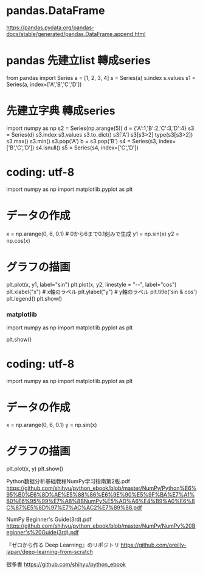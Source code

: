 
# pandas.DataFrame
https://pandas.pydata.org/pandas-docs/stable/generated/pandas.DataFrame.append.html

# pandas 先建立list 轉成series
from pandas import Series
a = [1, 2, 3, 4]
s = Series(a)
s.index
s.values
s1 = Series(a, index=['A','B','C','D'])

# 先建立字典 轉成series 
import numpy as np
s2 = Series(np.arange(5))
d = {'A':1,'B':2,'C':3,'D':4}
s3 = Series(d)
s3.index
s3.values
s3.to_dict()
s3['A']
s3[s3>2]
type(s3[s3>2])
s3.max()
s3.min()
s3.pop('A')
b = s3.pop('B')
s4 = Series(s3, index=['B','C','D'])
s4.isnull()
s5 = Series(s4, index=['C','D'])


# coding: utf-8
import numpy as np
import matplotlib.pyplot as plt

# データの作成
x = np.arange(0, 6, 0.1) # 0から6まで0.1刻みで生成
y1 = np.sin(x)
y2 = np.cos(x)

# グラフの描画
plt.plot(x, y1, label="sin")
plt.plot(x, y2, linestyle = "--", label="cos")
plt.xlabel("x") # x軸のラベル
plt.ylabel("y") # y軸のラベル
plt.title('sin & cos')
plt.legend()
plt.show()


### matplotlib
import numpy as np
import matplotlib.pyplot as plt

plt.show()



# coding: utf-8
import numpy as np
import matplotlib.pyplot as plt

# データの作成
x = np.arange(0, 6, 0.1)
y = np.sin(x)

# グラフの描画
plt.plot(x, y)
plt.show()


Python数据分析基础教程NumPy学习指南第2版.pdf
https://github.com/shihyu/python_ebook/blob/master/NumPy/Python%E6%95%B0%E6%8D%AE%E5%88%86%E6%9E%90%E5%9F%BA%E7%A1%80%E6%95%99%E7%A8%8BNumPy%E5%AD%A6%E4%B9%A0%E6%8C%87%E5%8D%97%E7%AC%AC2%E7%89%88.pdf

NumPy Beginner's Guide(3rd).pdf
https://github.com/shihyu/python_ebook/blob/master/NumPy/NumPy%20Beginner's%20Guide(3rd).pdf

『ゼロから作る Deep Learning』のリポジトリ
https://github.com/oreilly-japan/deep-learning-from-scratch

很多書
https://github.com/shihyu/python_ebook



